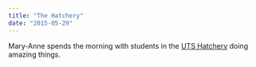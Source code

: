 ```yaml
---
title: "The Hatchery"
date: "2015-05-29"
---
```

Mary-Anne spends the morning with students in the [UTS Hatchery](http://www.uts.edu.au/current-students/opportunities/hatchery/overview) doing amazing things.